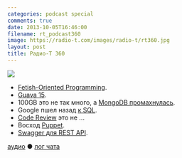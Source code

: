 ```yaml
---
categories: podcast special
comments: true
date: 2013-10-05T16:46:00
filename: rt_podcast360
image: https://radio-t.com/images/radio-t/rt360.jpg
layout: post
title: Радио-Т 360
---
```


![](https://radio-t.com/images/radio-t/rt360.jpg)

* [Fetish-Oriented Programming](http://typicalprogrammer.com/?p=237).
* [Guava 15](http://www.javacodegeeks.com/2013/10/guava-15-new-features.html).
* 100GB это не так много, а [MongoDB промахнулась](http://jaxenter.com/mongodb-mocked-after-posting-100gb-scaling-checklist-48377.html).
* Google пшел назад [к SQL](http://www.theregister.co.uk/2013/08/30/google_f1_deepdive/).
* [Code Review](http://blog.zuchos.com/2013/10/what-code-review-is-not-about.html) это не ...
* Восход [Puppet](http://jaxenter.com/what-s-driving-the-rise-in-puppet-and-why-should-you-care-48354.html).
* [Swagger для REST API](http://www.javacodegeeks.com/2013/10/swagger-make-developers-love-working-with-your-rest-api.html).

[аудио](http://cdn.radio-t.com/rt_podcast360.mp3) ● [лог чата](http://chat.radio-t.com/logs/radio-t-360.html)
<audio src="http://cdn.radio-t.com/rt_podcast360.mp3" preload="none"></audio>
